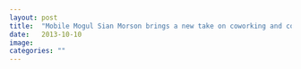 ```yaml
---
layout: post
title:  "Mobile Mogul Sian Morson brings a new take on coworking and community to Atlanta"
date:   2013-10-10
image: 
categories: ""
---
```


